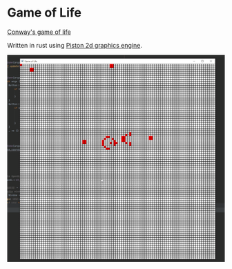 # Game of Life
[Conway's game of life](https://en.wikipedia.org/wiki/Conway%27s_Game_of_Life)

Written in rust using [Piston 2d graphics engine](https://github.com/PistonDevelopers/piston).




<img src="game of life.gif" />

